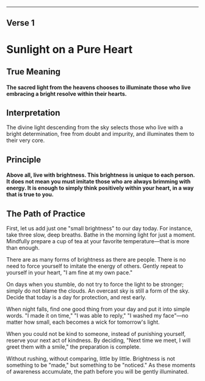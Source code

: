 ﻿---
Verse 1
---

# Sunlight on a Pure Heart

## True Meaning
#### The sacred light from the heavens chooses to illuminate those who live embracing a bright resolve within their hearts.

## Interpretation
The divine light descending from the sky selects those who live with a bright determination, free from doubt and impurity, and illuminates them to their very core.

## Principle
#### Above all, live with brightness. This brightness is unique to each person. It does not mean you must imitate those who are always brimming with energy. It is enough to simply think positively within your heart, in a way that is true to you.

## The Path of Practice
First, let us add just one "small brightness" to our day today.
For instance, take three slow, deep breaths. Bathe in the morning light for just a moment. Mindfully prepare a cup of tea at your favorite temperature—that is more than enough.

There are as many forms of brightness as there are people. There is no need to force yourself to imitate the energy of others.
Gently repeat to yourself in your heart, "I am fine at my own pace."

On days when you stumble, do not try to force the light to be stronger; simply do not blame the clouds.
An overcast sky is still a form of the sky. Decide that today is a day for protection, and rest early.

When night falls, find one good thing from your day and put it into simple words.
"I made it on time," "I was able to reply," "I washed my face"—no matter how small, each becomes a wick for tomorrow's light.

When you could not be kind to someone, instead of punishing yourself, reserve your next act of kindness.
By deciding, "Next time we meet, I will greet them with a smile," the preparation is complete.

Without rushing, without comparing, little by little.
Brightness is not something to be "made," but something to be "noticed."
As these moments of awareness accumulate, the path before you will be gently illuminated.